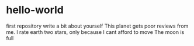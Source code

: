 # hello-world
first repository
write a bit about yourself
This planet gets poor reviews from me. I rate earth two stars, only because I cant afford to move
The moon is full
